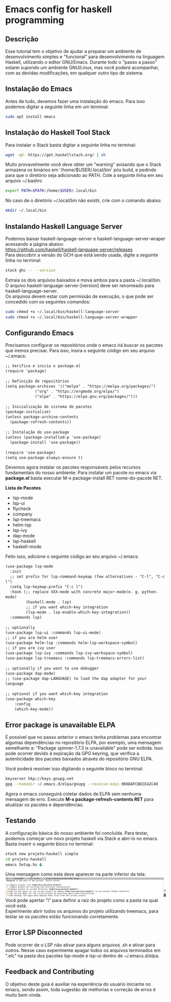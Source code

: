 # Emacs config for haskell programming


## Descrição
Esse tutorial tem o objetivo de ajudar a preparar um ambiente de desenvolvimento simples e "funcional" para desenvolvimento na linguagem Haskell, utilizando o editor GNU/Emacs. Durante todo o "passo a passo" estarei supondo um ambiente GNU/Linux, mas você poderá acompanhar, com as devidas modificações, em qualquer outro tipo de sistema.

## Instalação do Emacs
Antes de tudo, devemos fazer uma instalação do emacs. Para isso podemos digitar a seguinte linha em um terminal:

```sh
sudo apt install emacs
```

## Instalação do Haskell Tool Stack
Para instalar o Stack basta digitar a seguinte linha no terminal:

```sh
wget -qO- https://get.haskellstack.org/ | sh
```
Muito provavelmente você deve obter um "warning" avisando que o Stack armazena os binários em '/home/$USER/.local/bin' pós build, e pedindo para que o diretório seja adicionado ao PATH. Cole a seguinte linha em seu arquivo ~/.bashrc

```sh
export PATH=$PATH:/home/$USER/.local/bin
```

No caso de o diretório ~/.local/bin não existir, crie com o comando abaixo:

```sh
mkdir ~/.local/bin
```

## Instalando Haskell Language Server
Podemos baixar haskell-language-server e haskell-language-server-wraper acessando a página abaixo:<br/>
https://github.com/haskell/haskell-language-server/releases<br/>
Para descobrir a versão do GCH que está sendo usada, digite a seguinte linha no terminal:
```sh
stack ghc -- --version
```
Extraia os dois arquivos baixados e mova ambos para a pasta ~/.local/bin. O arquivo haskell-language-server-[version] deve ser renomeado para haskell-language-server.<br/>
Os arquivos devem estar com permissão de execução, o que pode ser concedido com os seguintes comandos:

```sh
sudo chmod +x ~/.local/bin/haskell-language-server
sudo chmod +x ~/.local/bin/haskell-language-server-wrapper
```

## Configurando Emacs

Precisamos configurar os repositórios onde o emacs irá buscar os pacotes que iremos precisar. Para isso, insira o seguinte código em seu arquivo ~/.emacs:

```elisp
;; Verifica e inicia o package.el
(require 'package)

;; Definição de repositórios
(setq package-archives '(("melpa" . "https://melpa.org/packages/")
			 ("org" . "https://orgmode.org/elpa/")
			 ("elpa" . "https://elpa.gnu.org/packages/")))

;; Inicialização do sistema de pacotes
(package-initialize)
(unless package-archive-contents
  (package-refresh-contents))

;; Instalação do use-package
(unless (package-installed-p 'use-package)
  (package-install 'use-package))

(require 'use-package)
(setq use-package-always-ensure t)

```
Devemos agora instalar os pacotes responsáveis pelos recursos fundamentais do nosso ambiente. Para instalar um pacote no emacs via **package.el** basta executar M-x package-install RET nome-do-pacote RET.

**Lista de Pacotes**

* lsp-mode
* lsp-ui
* flycheck
* company
* lsp-treemacs
* helm-lsp
* lsp-ivy
* dap-mode
* lsp-haskell
* haskell-mode

Feito isso, adicione o seguinte código ao seu arquivo ~/.emacs:

```elisp
(use-package lsp-mode
  :init
  ;; set prefix for lsp-command-keymap (few alternatives - "C-l", "C-c l")
  (setq lsp-keymap-prefix "C-c l")
  :hook (;; replace XXX-mode with concrete major-mode(e. g. python-mode)
         (haskell-mode . lsp)
         ;; if you want which-key integration
         (lsp-mode . lsp-enable-which-key-integration))
  :commands lsp)

;; optionally
(use-package lsp-ui :commands lsp-ui-mode)
;; if you are helm user
(use-package helm-lsp :commands helm-lsp-workspace-symbol)
;; if you are ivy user
(use-package lsp-ivy :commands lsp-ivy-workspace-symbol)
(use-package lsp-treemacs :commands lsp-treemacs-errors-list)

;; optionally if you want to use debugger
(use-package dap-mode)
;; (use-package dap-LANGUAGE) to load the dap adapter for your language

;; optional if you want which-key integration
(use-package which-key
    :config
    (which-key-mode))

```

## Error package is unavailable ELPA
É possível que no passo anterior o emacs tenha problemas para encontrar algumas dependências no repositório ELPA, por exemplo, uma mensagem semelhante a: "Package spinner-1.7.3 is unavailable" pode ser exibida. Isso pode ocorrer devido à expiração da GPG keyring, que verifica a autenticidade dos pacotes baixados através do repositório GNU ELPA.

Você poderá resolver isso digitando o seguinte bloco no terminal:

```sh
keyserver hkp://keys.gnupg.net
gpg --homedir ~/.emacs.d/elpa/gnupg --receive-keys 066DAFCB81E42C40
```
Agora o emacs conseguirá coletar dados de ELPA sem nenhuma mensagem de erro. Execute **M-x package-refresh-contents RET** para atualizar os pacotes e dependências. 

## Testando
A configuração básica do nosso ambiente foi concluída. Para testar, podemos começar um novo projeto haskell via Stack e abri-lo no emacs. Basta inserir o seguinte bloco no terminal:

```sh
stack new projeto-haskell simple
cd projeto-haskell
emacs Setup.hs &
```
Uma mensagem como esta deve aparecer na parte inferior da tela: 
![Importando projeto](emacs1.png "importando projeto")
Você pode apertar "i" para definir a raiz do projeto como a pasta na qual você está.<br/>
Experimente abrir todos os arquivos do projeto utilizando treemacs, para testar se os pacotes estão funcionando corretamente.

## Error LSP Disconnected
Pode ocorrer de o LSP não ativar para alguns arquivos .sh e ativar para outros. Nesse caso experimente apagar todos os arquivos terminados em ".elc" na pasta dos pacotes lsp-mode e lsp-ui dentro de ~/.emacs.d/elpa.

## Feedback and Contributing
O objetivo deste guia é auxiliar na experiência do usuário iniciante no emacs, sendo assim, toda sugestão de melhorias e correção de erros é muito bem vinda.

